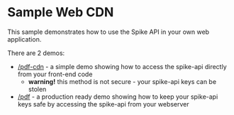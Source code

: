 # Sample Web CDN

This sample demonstrates how to use the Spike API in your own web application.

There are 2 demos:

- [/pdf-cdn](./src/ux/pdf-cdn/app.js) - a simple demo showing how to access the spike-api directly from your front-end code
  - **warning!** this method is not secure - your spike-api keys can be stolen
- [/pdf](./src/ux/pdf/app.js) - a production ready demo showing how to keep your spike-api keys safe by accessing the spike-api from your webserver
